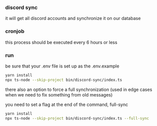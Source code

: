 ### discord sync

it will get all discord accounts and synchronize it on our database

### cronjob

this process should be executed every 6 hours or less

### run

be sure that your .env file is set up as the .env.example

```bash
yarn install
npx ts-node --skip-project bin/discord-sync/index.ts
```

there also an option to force a full synchronization (used in edge cases when we need to fix something from old messages)

you need to set a flag at the end of the command, full-sync

```bash
yarn install
npx ts-node --skip-project bin/discord-sync/index.ts --full-sync
```
